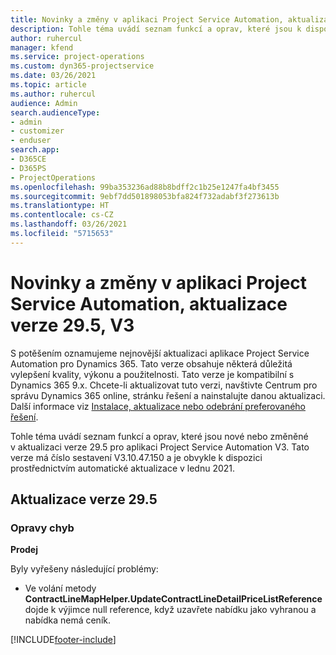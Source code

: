 ```yaml
---
title: Novinky a změny v aplikaci Project Service Automation, aktualizace verze 29.5, oprava hotfix, V3
description: Tohle téma uvádí seznam funkcí a oprav, které jsou k dispozici v aktualizaci verze 29.5, oprava hotfix, pro aplikaci Project Service Automation V3.
author: ruhercul
manager: kfend
ms.service: project-operations
ms.custom: dyn365-projectservice
ms.date: 03/26/2021
ms.topic: article
ms.author: ruhercul
audience: Admin
search.audienceType:
- admin
- customizer
- enduser
search.app:
- D365CE
- D365PS
- ProjectOperations
ms.openlocfilehash: 99ba353236ad88b8bdff2c1b25e1247fa4bf3455
ms.sourcegitcommit: 9ebf7dd501898053bfa824f732adabf3f273613b
ms.translationtype: HT
ms.contentlocale: cs-CZ
ms.lasthandoff: 03/26/2021
ms.locfileid: "5715653"
---
```

# <a name="whats-new-or-changed-in-project-service-automation-update-release-295-v3"></a>Novinky a změny v aplikaci Project Service Automation, aktualizace verze 29.5, V3

S potěšením oznamujeme nejnovější aktualizaci aplikace Project Service Automation pro Dynamics 365. Tato verze obsahuje některá důležitá vylepšení kvality, výkonu a použitelnosti. Tato verze je kompatibilní s Dynamics 365 9.x. Chcete-li aktualizovat tuto verzi, navštivte Centrum pro správu Dynamics 365 online, stránku řešení a nainstalujte danou aktualizaci. Další informace viz [Instalace, aktualizace nebo odebrání preferovaného řešení](https://docs.microsoft.com/power-platform/admin/install-remove-preferred-solution).

Tohle téma uvádí seznam funkcí a oprav, které jsou nové nebo změněné v aktualizaci verze 29.5 pro aplikaci Project Service Automation V3. Tato verze má číslo sestavení V3.10.47.150 a je obvykle k dispozici prostřednictvím automatické aktualizace v lednu 2021.

## <a name="update-release-295"></a>Aktualizace verze 29.5

### <a name="bug-fixes"></a>Opravy chyb


**Prodej**

Byly vyřešeny následující problémy:

- Ve volání metody **ContractLineMapHelper.UpdateContractLineDetailPriceListReference** dojde k výjimce null reference, když uzavřete nabídku jako vyhranou a nabídka nemá ceník.


[!INCLUDE[footer-include](../includes/footer-banner.md)]
